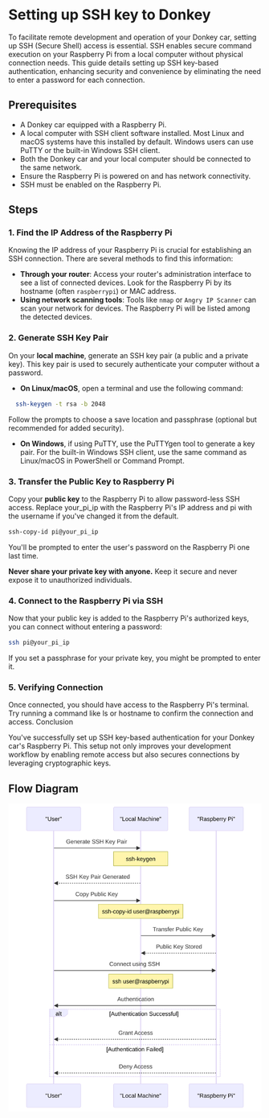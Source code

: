 # Setting up SSH key to Donkey

To facilitate remote development and operation of your Donkey car, setting up SSH (Secure Shell) access is essential. SSH enables secure command execution on your Raspberry Pi from a local computer without physical connection needs. This guide details setting up SSH key-based authentication, enhancing security and convenience by eliminating the need to enter a password for each connection.

## Prerequisites

- A Donkey car equipped with a Raspberry Pi.
- A local computer with SSH client software installed. Most Linux and macOS systems have this installed by default. Windows users can use PuTTY or the built-in Windows SSH client.
- Both the Donkey car and your local computer should be connected to the same network.
- Ensure the Raspberry Pi is powered on and has network connectivity.
- SSH must be enabled on the Raspberry Pi. 

## Steps

### 1. Find the IP Address of the Raspberry Pi

Knowing the IP address of your Raspberry Pi is crucial for establishing an SSH connection. There are several methods to find this information:

- **Through your router**: Access your router's administration interface to see a list of connected devices. Look for the Raspberry Pi by its hostname (often `raspberrypi`) or MAC address.
- **Using network scanning tools**: Tools like `nmap` or `Angry IP Scanner` can scan your network for devices. The Raspberry Pi will be listed among the detected devices.

### 2. Generate SSH Key Pair

On your **local machine**, generate an SSH key pair (a public and a private key). This key pair is used to securely authenticate your computer without a password.

- **On Linux/macOS**, open a terminal and use the following command:
```bash
  ssh-keygen -t rsa -b 2048
```

Follow the prompts to choose a save location and passphrase (optional but recommended for added security).

- **On Windows**, if using PuTTY, use the PuTTYgen tool to generate a key pair. For the built-in Windows SSH client, use the same command as Linux/macOS in PowerShell or Command Prompt.

### 3. Transfer the Public Key to Raspberry Pi

Copy your **public key** to the Raspberry Pi to allow password-less SSH access. Replace your_pi_ip with the Raspberry Pi's IP address and pi with the username if you've changed it from the default.

```bash
ssh-copy-id pi@your_pi_ip
```

You'll be prompted to enter the user's password on the Raspberry Pi one last time.

**Never share your private key with anyone.** Keep it secure and never expose it to unauthorized individuals.

### 4. Connect to the Raspberry Pi via SSH

Now that your public key is added to the Raspberry Pi's authorized keys, you can connect without entering a password:

```bash
ssh pi@your_pi_ip
```

If you set a passphrase for your private key, you might be prompted to enter it.

### 5. Verifying Connection

Once connected, you should have access to the Raspberry Pi's terminal. Try running a command like ls or hostname to confirm the connection and access.
Conclusion

You've successfully set up SSH key-based authentication for your Donkey car's Raspberry Pi. This setup not only improves your development workflow by enabling remote access but also secures connections by leveraging cryptographic keys.

## Flow Diagram

![workflow](./images/shh_key_flow.svg)